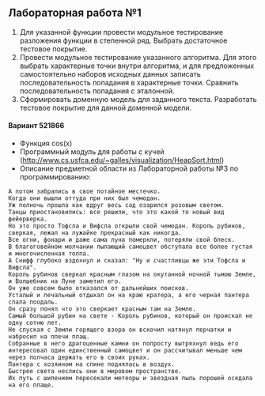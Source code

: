 ## Лабораторная работа №1

1. Для указанной функции провести модульное тестирование разложения функции в степенной ряд. Выбрать достаточное тестовое покрытие.
2. Провести модульное тестирование указанного алгоритма. Для этого выбрать характерные точки внутри алгоритма, и для предложенных самостоятельно наборов исходных данных записать последовательность попадания в характерные точки. Сравнить последовательность попадания с эталонной.
3. Сформировать доменную модель для заданного текста. Разработать тестовое покрытие для данной доменной модели.

#### Вариант 521866

- Функция cos(x)
- Программный модуль для работы с кучей (http://www.cs.usfca.edu/~galles/visualization/HeapSort.html)
- Описание предметной области из Лабораторной работы №3 по программированию:
```
А потом забрались в свое потайное местечко. 
Когда они вышли оттуда при них был чемодан.
Уж полночь прошла как вдруг весь сад озарился розовым светом. 
Танцы приостановились: все решили, что это какой то новый вид фейерверка.
Но это просто Тофсла и Вифсла открыли свой чемодан. Король рубинов, сверкая, лежал на лужайке прекрасный как никогда.
Все огни, фонари и даже сама луна померкли, потеряли свой блеск.
В благоговейном молчании пылающий самоцвет обступала все более густая и многочисленная толпа.
А Снифф глубоко вздохнул и сказал: "Ну и счастливцы же эти Тофсла и Вифсла".
Король рубинов сверкал красным глазом на окутанной ночной тьмою Земле, и Волшебник на Луне заметил его.
Он уже совсем было отказался от дальнейших поисков. 
Усталый и печальный отдыхал он на краю кратера, а его черная пантера спала поодаль.
Он сразу понял что это сверкает красным там на Земле. 
Самый большой рубин на свете - Король рубинов, который он проискал не одну сотню лет.
Не спуская с Земли горящего взора он вскочил натянул перчатки и набросил на плечи плащ.
Собранные в него драгоценные камни он попросту вытряхнул ведь его интересовал один единственный самоцвет и он рассчитывал меньше чем через полчаса держать его в своих руках.
Пантера с хозяином на спине поднялась в воздух. 
Быстрее света неслись они в мировом пространстве.
Их путь с шипением пересекали метеоры и звездная пыль порошей оседала на его плаще.
```